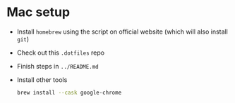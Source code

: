 # Mac setup

- Install `homebrew` using the script on official website (which will also install `git`)
- Check out this `.dotfiles` repo
- Finish steps in `../README.md`
- Install other tools

  ```sh
  brew install --cask google-chrome
  ```
